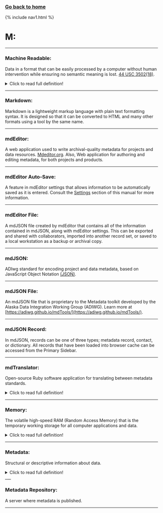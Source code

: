 ### **[Go back to home](https://ironrico.github.io/TestGlossary/)**

{% include nav1.html %}

# **M:** 
___

### **Machine Readable:** 
Data in a format that can be easily processed by a computer without human intervention while ensuring no semantic 
meaning is lost. [44 USC 3502(18)](https://uscode.house.gov/view.xhtml?req=granuleid:USC-prelim-title44-section3502&num=0&edition=prelim#substructure-location_18).

<details>
  <summary>Click to read full definition!</summary>
<p>
**Other policy definitions:**

**POD** “Refers to information or data that is in a format that can be easily processed by a computer without human intervention while ensuring no semantic meaning is lost.” 

**OMB M-13-13** _“…data are reasonably structured to allow automated processing.”_
</p>
</details>


___

### **Markdown:** 
Markdown is a lightweight markup language with plain text formatting syntax. 
It is designed so that it can be converted to HTML and many other formats using a tool by the same name. 

___

### **mdEditor:**
A web application used to write archival-quality metadata for projects and data resources. 
[Mdeditor.org](Mdeditor.org).  Also, Web application for authoring and editing metadata, 
for both projects and products.

___

### **mdEditor Auto-Save:**
A feature in mdEditor settings that allows information to be automatically saved as it is entered. 
Consult the [Settings](https://guide.mdeditor.org/reference/settings-window/settings-general.html) section of this manual for more information. 

___

### **mdEditor File:**
A mdJSON file created by mdEditor that contains all of the information contained in mdJSON, along with mdEditor 
settings. This can be exported and shared with collaborators, imported into another record set, or saved to a 
local workstation as a backup or archival copy.

___

### **mdJSON:**
ADIwg standard for encoding project and data metadata, based on JavaScript Object Notation [(JSON)](https://ironrico.github.io/TestGlossary/J).

___

### **mdJSON File:** 
An mdJSON file that is proprietary to the Metadata toolkit developed by the Alaska Data Integration Working Group (ADIWG). 
Learn more at [https://adiwg.github.io/mdTools/](https://adiwg.github.io/mdTools/).

___

### **mdJSON Record:** 
In mdJSON, records can be one of three types; metadata record, contact, or dictionary. 
All records that have been loaded into browser cache can be accessed from the Primary Sidebar.

___

### **mdTranslator:**
Open-source Ruby software application for translating between metadata standards.

<details>
  <summary>Click to read full definition!</summary>
<p>
Metadata is input in one of the supported ‘reader’ formats and output in one of the supported ‘writer’ formats. 
Available as Ruby gem or Command-Line-Interface.
</p>
</details>

___

### **Memory:**
The volatile high-speed RAM (Random Access Memory) that is the temporary working storage for all computer applications
and data. 

<details>
  <summary>Click to read full definition!</summary>
<p>
Once a unit of work is complete it must be moved to a non-volatile storage area such as browser cache or 
local storage to be saved for later access. Once an application is closed its memory space is cleared to be used 
by other applications. 
</p>
</details>

___

### **Metadata:** 
Structural or descriptive information about data.

<details>
  <summary>Click to read full definition!</summary>
<p>
1:
Structural or descriptive information about data such as content, format, source, rights, accuracy, provenance, 
frequency, periodicity, granularity, contact information, publisher or responsible party, method of collection, and 
other descriptions. See 44 U.S.C. 3502. 

2:
Data that describes and provides additional information about other data to promote discoverability and proper use.
</p>
</details>
___

### **Metadata Repository:** 
A server where metadata is published. 

___













